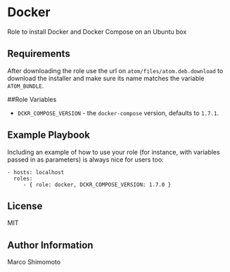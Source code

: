 # Docker

Role to install Docker and Docker Compose on an Ubuntu box

## Requirements

After downloading the role use the url on `atom/files/atom.deb.download` to download the installer and make sure its name matches the variable `ATOM_BUNDLE`.

##Role Variables

 * `DCKR_COMPOSE_VERSION` - the `docker-compose` version, defaults to `1.7.1`.

## Example Playbook

Including an example of how to use your role (for instance, with variables passed in as parameters) is always nice for users too:

    - hosts: localhost
      roles:
         - { role: docker, DCKR_COMPOSE_VERSION: 1.7.0 }

## License

MIT

## Author Information

Marco Shimomoto
